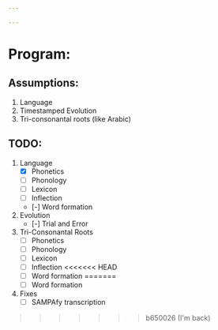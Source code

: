 ```yaml
---

---
```

# Program:
## Assumptions:
1. Language
2. Timestamped Evolution
3. Tri-consonantal roots (like Arabic)
## TODO:
1. Language
    - [x] Phonetics
    - [ ] Phonology
    - [ ] Lexicon
    - [ ] Inflection
    - [-] Word formation
2. Evolution
    - [-] Trial and Error
3. Tri-Consonantal Roots
    - [ ] Phonetics
    - [ ] Phonology
    - [ ] Lexicon
    - [ ] Inflection
<<<<<<< HEAD
    - [ ] Word formation
=======
    - [ ] Word formation
4. Fixes
	- [ ] SAMPAfy transcription
>>>>>>> b650026 (I'm back)

